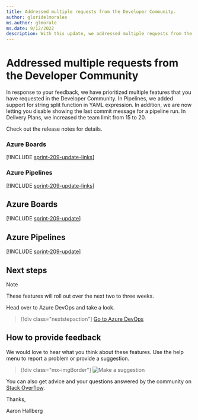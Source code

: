 ```yaml
---
title: Addressed multiple requests from the Developer Community.
author: gloridelmorales
ms.author: glmorale
ms.date: 9/12/2022
description: With this update, we addressed multiple requests from the Developer Community.  
---
```

# Addressed multiple requests from the Developer Community

In response to your feedback, we have prioritized multiple features that you have requested in the Developer Community. In Pipelines, we added support for string split function in YAML expression. In addition, we are now letting you disable showing the last commit message for a pipeline run. In Delivery Plans, we increased the team limit from 15 to 20.  

Check out the release notes for details.

### Azure Boards

[!INCLUDE [sprint-209-update-links](includes/boards/sprint-209-update-links.md)]

### Azure Pipelines

[!INCLUDE [sprint-209-update-links](includes/pipelines/sprint-209-update-links.md)]

## Azure Boards

[!INCLUDE [sprint-209-update](includes/boards/sprint-209-update.md)]

## Azure Pipelines

[!INCLUDE [sprint-209-update](includes/pipelines/sprint-209-update.md)]

## Next steps

> [!NOTE]
> These features will roll out over the next two to three weeks.

Head over to Azure DevOps and take a look.

> [!div class="nextstepaction"] 
> [Go to Azure DevOps](https://go.microsoft.com/fwlink/?LinkId=307137&campaign=o~msft~docs~product-vsts~release-notes)

## How to provide feedback

We would love to hear what you think about these features. Use the help menu to report a problem or provide a suggestion.

> [!div class="mx-imgBorder"] 
> ![Make a suggestion](../media/make-a-suggestion.png)

You can also get advice and your questions answered by the community on [Stack Overflow](https://stackoverflow.com/questions/tagged/azure-devops).

Thanks,

Aaron Hallberg
